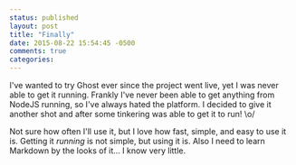 ```yaml
---
status: published
layout: post
title: "Finally"
date: 2015-08-22 15:54:45 -0500
comments: true
categories:
---
```


I've wanted to try Ghost ever since the project went live, yet I was never able to get it running. Frankly I've never been able to get anything from NodeJS running, so I've always hated the platform. I decided to give it another shot and after some tinkering was able to get it to run! \o/

Not sure how often I'll use it, but I love how fast, simple, and easy to use it is. Getting it *running* is not simple, but using it is. Also I need to learn Markdown by the looks of it... I know very little.